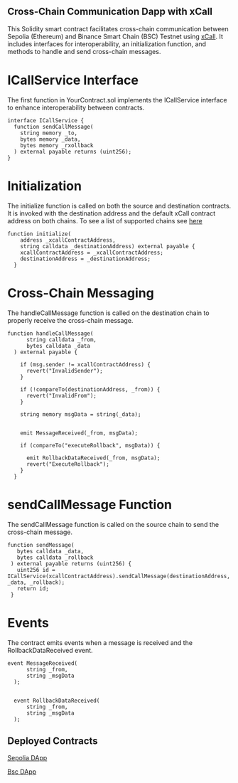 ## Cross-Chain Communication Dapp with xCall 


This Solidity smart contract facilitates cross-chain communication between Sepolia (Ethereum) and Binance Smart Chain (BSC) Testnet using [xCall](https://www.xcall.dev/what-is-xcall). It includes interfaces for interoperability, an initialization function, and methods to handle and send cross-chain messages.

# ICallService Interface

The first function in YourContract.sol implements the ICallService interface to enhance interoperability between contracts.

```solidity
interface ICallService {
  function sendCallMessage(
    string memory _to,
    bytes memory _data,
    bytes memory _rxollback
  ) external payable returns (uint256);
}

```

# Initialization

The initialize function is called on both the source and destination contracts. It is invoked with the destination address and the default xCall contract address on both chains. To see a list of supported chains see [here](https://github.com/icon-project/xcall-scaffolding)

```solidity
function initialize(
    address _xcallContractAddress,
    string calldata _destinationAddress) external payable {
    xcallContractAddress = _xcallContractAddress;
    destinationAddress = _destinationAddress;
  }

```


# Cross-Chain Messaging

The handleCallMessage function is called on the destination chain to properly receive the cross-chain message.

```solidity
function handleCallMessage(
      string calldata _from,
      bytes calldata _data
  ) external payable {

    if (msg.sender != xcallContractAddress) {
      revert("InvalidSender");
    }

    if (!compareTo(destinationAddress, _from)) {
      revert("InvalidFrom");
    }

    string memory msgData = string(_data);

    
    emit MessageReceived(_from, msgData);

    if (compareTo("executeRollback", msgData)) {
     
      emit RollbackDataReceived(_from, msgData);
      revert("ExecuteRollback");
    }
  }

```

# sendCallMessage Function

The sendCallMessage function is called on the source chain to send the cross-chain message.

```solidity
function sendMessage(
   bytes calldata _data,
   bytes calldata _rollback
 ) external payable returns (uint256) {
   uint256 id = ICallService(xcallContractAddress).sendCallMessage(destinationAddress, _data, _rollback);
   return id;
 }

```


# Events

The contract emits events when a message is received and the RollbackDataReceived event.

```solidity
event MessageReceived(
      string _from,
      string _msgData
  );

  
  event RollbackDataReceived(
      string _from,
      string _msgData
  );
```




## Deployed Contracts

[Sepolia DApp](https://sepolia.etherscan.io/address/0x533378eCb7384d70d97e6A68C02137F894c3aa47)

[Bsc DApp](https://testnet.bscscan.com/address/0xa140c305EA4F9F9b962354FE54e6D4C0417912D5)


